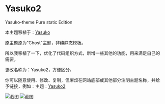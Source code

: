# Yasuko2
Yasuko-theme Pure static Edition

本主题移植于：[Yasuko](https://github.com/foru17/Yasuko)

原主题原为"Ghost"主题，非纯静态模板。

所以我移植了一下，优化了代码组织方式，新增一些其他的功能，用来满足自己的需要。

更改名称为：Yasuko2，方便区分。

你可以随意使用、修改、复制，但麻烦在网站底部或其他部分注明主题名称，并给予链接，例如：主题：[Yasuko2](https://github.com/nocmt/Yasuko2)

![截图](http://image.nocmt.com/otherimg/01.png)
![截图](http://image.nocmt.com/otherimg/02.png)
